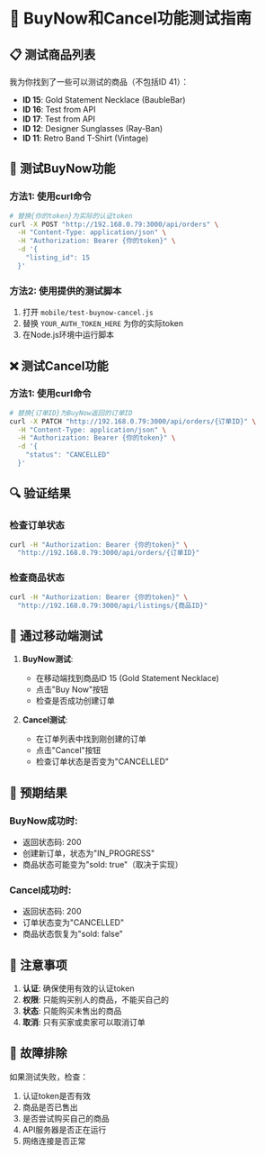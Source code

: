 # 🧪 BuyNow和Cancel功能测试指南

## 📋 测试商品列表
我为你找到了一些可以测试的商品（不包括ID 41）：
- **ID 15**: Gold Statement Necklace (BaubleBar)
- **ID 16**: Test from API 
- **ID 17**: Test from API
- **ID 12**: Designer Sunglasses (Ray-Ban)
- **ID 11**: Retro Band T-Shirt (Vintage)

## 🛒 测试BuyNow功能

### 方法1: 使用curl命令
```bash
# 替换{你的token}为实际的认证token
curl -X POST "http://192.168.0.79:3000/api/orders" \
  -H "Content-Type: application/json" \
  -H "Authorization: Bearer {你的token}" \
  -d '{
    "listing_id": 15
  }'
```

### 方法2: 使用提供的测试脚本
1. 打开 `mobile/test-buynow-cancel.js`
2. 替换 `YOUR_AUTH_TOKEN_HERE` 为你的实际token
3. 在Node.js环境中运行脚本

## ❌ 测试Cancel功能

### 方法1: 使用curl命令
```bash
# 替换{订单ID}为BuyNow返回的订单ID
curl -X PATCH "http://192.168.0.79:3000/api/orders/{订单ID}" \
  -H "Content-Type: application/json" \
  -H "Authorization: Bearer {你的token}" \
  -d '{
    "status": "CANCELLED"
  }'
```

## 🔍 验证结果

### 检查订单状态
```bash
curl -H "Authorization: Bearer {你的token}" \
  "http://192.168.0.79:3000/api/orders/{订单ID}"
```

### 检查商品状态
```bash
curl -H "Authorization: Bearer {你的token}" \
  "http://192.168.0.79:3000/api/listings/{商品ID}"
```

## 📱 通过移动端测试

1. **BuyNow测试**:
   - 在移动端找到商品ID 15 (Gold Statement Necklace)
   - 点击"Buy Now"按钮
   - 检查是否成功创建订单

2. **Cancel测试**:
   - 在订单列表中找到刚创建的订单
   - 点击"Cancel"按钮
   - 检查订单状态是否变为"CANCELLED"

## 🎯 预期结果

### BuyNow成功时:
- 返回状态码: 200
- 创建新订单，状态为"IN_PROGRESS"
- 商品状态可能变为"sold: true"（取决于实现）

### Cancel成功时:
- 返回状态码: 200
- 订单状态变为"CANCELLED"
- 商品状态恢复为"sold: false"

## 🚨 注意事项

1. **认证**: 确保使用有效的认证token
2. **权限**: 只能购买别人的商品，不能买自己的
3. **状态**: 只能购买未售出的商品
4. **取消**: 只有买家或卖家可以取消订单

## 🔧 故障排除

如果测试失败，检查：
1. 认证token是否有效
2. 商品是否已售出
3. 是否尝试购买自己的商品
4. API服务器是否正在运行
5. 网络连接是否正常



